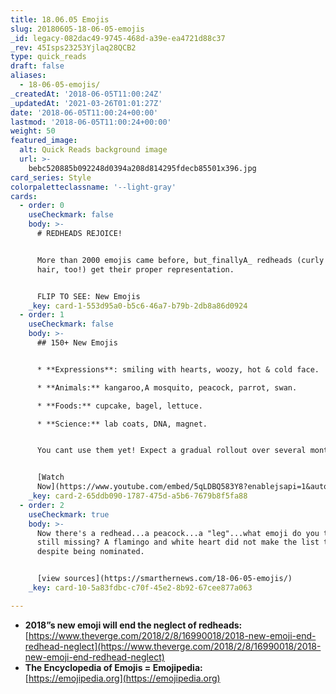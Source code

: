 ```yaml
---
title: 18.06.05 Emojis
slug: 20180605-18-06-05-emojis
_id: legacy-082dac49-9745-468d-a39e-ea4721d88c37
_rev: 45Isps23253Yjlaq28QCB2
type: quick_reads
draft: false
aliases:
  - 18-06-05-emojis/
_createdAt: '2018-06-05T11:00:24Z'
_updatedAt: '2021-03-26T01:01:27Z'
date: '2018-06-05T11:00:24+00:00'
lastmod: '2018-06-05T11:00:24+00:00'
weight: 50
featured_image:
  alt: Quick Reads background image
  url: >-
    bebc520885b092248d0394a208d814295fdecb85501x396.jpg
card_series: Style
colorpaletteclassname: '--light-gray'
cards:
  - order: 0
    useCheckmark: false
    body: >-
      # REDHEADS REJOICE!


      More than 2000 emojis came before, but_finallyA_ redheads (curly & white
      hair, too!) get their proper representation.


      FLIP TO SEE: New Emojis
    _key: card-1-553d95a0-b5c6-46a7-b79b-2db8a86d0924
  - order: 1
    useCheckmark: false
    body: >-
      ## 150+ New Emojis


      * **Expressions**: smiling with hearts, woozy, hot & cold face.

      * **Animals:** kangaroo,A mosquito, peacock, parrot, swan.

      * **Foods:** cupcake, bagel, lettuce.

      * **Science:** lab coats, DNA, magnet.


      You cant use them yet! Expect a gradual rollout over several months.


      [Watch
      Now](https://www.youtube.com/embed/5qLDBQ583Y8?enablejsapi=1&autoplay=1&rel=0)
    _key: card-2-65ddb090-1787-475d-a5b6-7679b8f5fa88
  - order: 2
    useCheckmark: true
    body: >-
      Now there's a redhead...a peacock...a "leg"...what emoji do you think is
      still missing? A flamingo and white heart did not make the list this time,
      despite being nominated.


      [view sources](https://smarthernews.com/18-06-05-emojis/)
    _key: card-10-5a83fdbc-c70f-45e2-8b92-67cee877a063

---
```

* **2018”s new emoji will end the neglect of redheads:**  
[https://www.theverge.com/2018/2/8/16990018/2018-new-emoji-end-redhead-neglect](https://www.theverge.com/2018/2/8/16990018/2018-new-emoji-end-redhead-neglect)
* **The Encyclopedia of Emojis = Emojipedia:**  
[https://emojipedia.org](https://emojipedia.org)